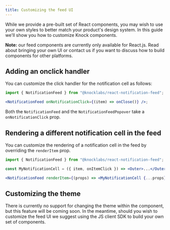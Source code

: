 ```yaml
---
title: Customizing the feed UI
---
```


While we provide a pre-built set of React components, you may wish to use your own styles
to better match your product's design system. In this guide we'll show you how to customize
Knock components.

**Note:** our feed components are currently only available for React.js. Read about bringing your own
UI or contact us if you want to discuss how to build components for other platforms.

## Adding an onclick handler

You can customize the click handler for the notification cell as follows:

```jsx
import { NotificationFeed } from "@knocklabs/react-notification-feed";

<NotificationFeed onNotificationClick={(item) => onClose()} />;
```

Both the `NotificationFeed` and the `NotificationFeedPopover` take a `onNotificationClick` prop.

## Rendering a different notification cell in the feed

You can customize the rendering of a notification cell in the feed by overriding the `renderItem` prop.

```jsx
import { NotificationFeed } from "@knocklabs/react-notification-feed";

const MyNotificationCell = ({ item, onItemClick }) => <Outer>...</Outer>;

<NotificationFeed renderItem={(props) => <MyNotificationCell {...props} />} />;
```

## Customizing the theme

There is currently no support for changing the theme within the component, but this feature will
be coming soon. In the meantime, should you wish to customize the feed UI we suggest using the
JS client SDK to build your own set of components.

<!-- You can optionally pass a different theme to the `KnockFeedProvider` to customize the styles
associated with the notification feed:

```jsx
import {
  KnockFeedProvider,
  NotificationFeedTheme,
  theme,
} from "@knocklabs/react-notification-feed";

const myCustomTheme = {
  ...theme,
  colors: {
    ...theme.colors,
    brand: {
      ...theme.colors.brand,
      500: "hotpink",
    },
  },
};

const YourAppLayout = () => (
  <Header>
    <KnockFeedProvider theme={myCustomTheme}>
      {
        // Ommitted for brevity
      }
    </KnockFeedProvider>
  </Header>
);
``` -->
